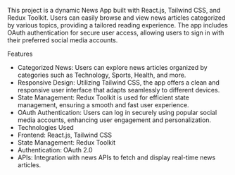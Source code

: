 This project is a dynamic News App built with React.js, Tailwind CSS, and Redux Toolkit. Users can easily browse and view news articles categorized by various topics, providing a tailored reading experience. The app includes OAuth authentication for secure user access, allowing users to sign in with their preferred social media accounts.

Features
 - Categorized News: Users can explore news articles organized by categories such as Technology, Sports, Health, and more.
 - Responsive Design: Utilizing Tailwind CSS, the app offers a clean and responsive user interface that adapts seamlessly to different devices.
 - State Management: Redux Toolkit is used for efficient state management, ensuring a smooth and fast user experience.
 - OAuth Authentication: Users can log in securely using popular social media accounts, enhancing user engagement and personalization.
 - Technologies Used
 - Frontend: React.js, Tailwind CSS
 - State Management: Redux Toolkit
 - Authentication: OAuth 2.0
 - APIs: Integration with news APIs to fetch and display real-time news articles.
